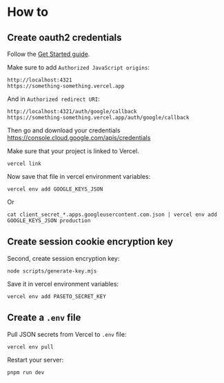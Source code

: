 # How to

## Create oauth2 credentials

Follow the [Get Started guide](https://developers.google.com/photos/library/guides/get-started).

Make sure to add `Authorized JavaScript origins`:

    http://localhost:4321
    https://something-something.vercel.app

And in `Authorized redirect URI`:

    http://localhost:4321/auth/google/callback
    https://something-something.vercel.app/auth/google/callback

Then go and download your credentials https://console.cloud.google.com/apis/credentials

Make sure that your project is linked to Vercel.

    vercel link

Now save that file in vercel environment variables:

    vercel env add GOOGLE_KEYS_JSON

Or

    cat client_secret_*.apps.googleusercontent.com.json | vercel env add GOOGLE_KEYS_JSON production

## Create session cookie encryption key

Second, create session encryption key:

    node scripts/generate-key.mjs

Save it in vercel environment variables:

    vercel env add PASETO_SECRET_KEY

## Create a `.env` file

Pull JSON secrets from Vercel to `.env` file:

    vercel env pull

Restart your server:

    pnpm run dev
